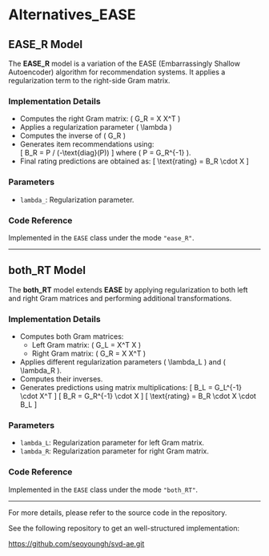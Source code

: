# Alternatives_EASE


## EASE_R Model

The **EASE_R** model is a variation of the EASE (Embarrassingly Shallow Autoencoder) algorithm for recommendation systems. It applies a regularization term to the right-side Gram matrix.

### Implementation Details
- Computes the right Gram matrix: \( G_R = X X^T \)
- Applies a regularization parameter \( \lambda \)
- Computes the inverse of \( G_R \)
- Generates item recommendations using:  
  \[
  B_R = P / (-\text{diag}(P))
  \]
  where \( P = G_R^{-1} \).
- Final rating predictions are obtained as:
  \[
  \text{rating} = B_R \cdot X
  \]

### Parameters
- `lambda_`: Regularization parameter.

### Code Reference
Implemented in the `EASE` class under the mode `"ease_R"`.

---

## both_RT Model

The **both_RT** model extends **EASE** by applying regularization to both left and right Gram matrices and performing additional transformations.

### Implementation Details
- Computes both Gram matrices:
  - Left Gram matrix: \( G_L = X^T X \)
  - Right Gram matrix: \( G_R = X X^T \)
- Applies different regularization parameters \( \lambda_L \) and \( \lambda_R \).
- Computes their inverses.
- Generates predictions using matrix multiplications:
  \[
  B_L = G_L^{-1} \cdot X^T
  \]
  \[
  B_R = G_R^{-1} \cdot X
  \]
  \[
  \text{rating} = B_R \cdot X \cdot B_L
  \]

### Parameters
- `lambda_L`: Regularization parameter for left Gram matrix.
- `lambda_R`: Regularization parameter for right Gram matrix.

### Code Reference
Implemented in the `EASE` class under the mode `"both_RT"`.

---

For more details, please refer to the source code in the repository.


See the following repository to get an well-structured implementation:

https://github.com/seoyoungh/svd-ae.git
